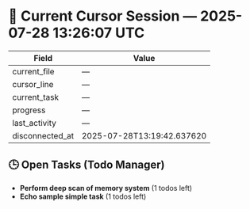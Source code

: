 # 📝 Current Cursor Session — 2025-07-28 13:26:07 UTC

| Field | Value |
|-------|-------|
| current_file | — |
| cursor_line | — |
| current_task | — |
| progress | — |
| last_activity | — |
| disconnected_at | 2025-07-28T13:19:42.637620 |

## 🕒 Open Tasks (Todo Manager)
- **Perform deep scan of memory system** (1 todos left)
- **Echo sample simple task** (1 todos left)
